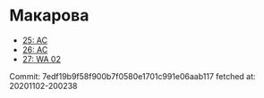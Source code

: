 # Макарова
- [25: AC](25.md)
- [26: AC](26.md)
- [27: WA 02](27.md)

Commit: 7edf19b9f58f900b7f0580e1701c991e06aab117
 fetched at: 20201102-200238

